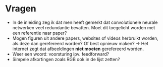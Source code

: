 # Vragen

- In de inleiding zeg ik dat men heeft gemerkt dat convolutionele neurale netwerken veel redundantie bevatten. Moet dit toegelicht worden met een referentie naar paper?
- Mogen figuren uit andere papers, websites of videos herbruikt worden, als deze dan gerefereerd worden? Of best opnieuw maken? -> Het internet zegt dat afbeeldingen **niet moeten** gerefereerd worden.
- Weer een woord: voorsturing ipv. feedforward?
- Simpele afkortingen zoals RGB ook in de lijst zetten?


